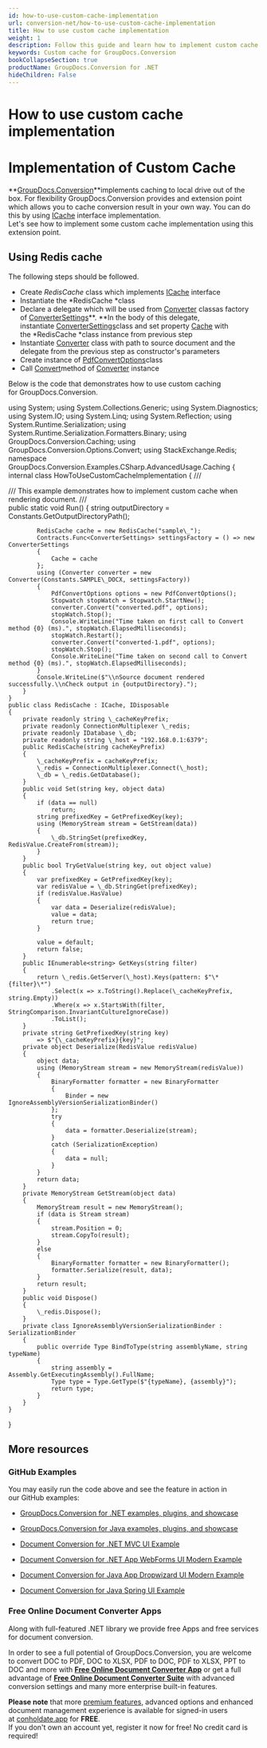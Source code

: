 ```yaml
---
id: how-to-use-custom-cache-implementation
url: conversion-net/how-to-use-custom-cache-implementation
title: How to use custom cache implementation
weight: 1
description: Follow this guide and learn how to implement custom cache implementation when document with GroupDocs.Conversion for .NET API.
keywords: Custom cache for GroupDocs.Conversion 
bookCollapseSection: true
productName: GroupDocs.Conversion for .NET
hideChildren: False
---
```


# How to use custom cache implementation



# Implementation of Custom Cache

**[GroupDocs.Conversion](https://products.groupdocs.com/conversion/net)**implements caching to local drive out of the box. For flexibility GroupDocs.Conversion provides and extension point which allows you to cache conversion result in your own way. You can do this by using [ICache](https://apireference.groupdocs.com/net/conversion/groupdocs.conversion.caching/icache) interface implementation.  
Let's see how to implement some custom cache implementation using this extension point.

## Using Redis cache

The following steps should be followed.

*   Create *RedisCache* class which implements [ICache](https://apireference.groupdocs.com/net/conversion/groupdocs.conversion.caching/icache) interface
*   Instantiate the *RedisCache *class
*   Declare a delegate which will be used from [Converter](https://apireference.groupdocs.com/net/conversion/groupdocs.conversion/converter) classas factory of [ConverterSettings](https://apireference.groupdocs.com/net/conversion/groupdocs.conversion/convertersettings)**. **In the body of this delegate, instantiate [ConverterSettings](https://apireference.groupdocs.com/net/conversion/groupdocs.conversion/convertersettings)class and set property [Cache](https://apireference.groupdocs.com/net/conversion/groupdocs.conversion/convertersettings/properties/cache) with the *RedisCache *class instance from previous step
*   Instantiate [Converter](https://apireference.groupdocs.com/net/conversion/groupdocs.conversion/converter) class with path to source document and the delegate from the previous step as constructor's parameters
*   Create instance of [PdfConvertOptions](https://apireference.groupdocs.com/net/conversion/groupdocs.conversion.options.convert/pdfconvertoptions)class
*   Call [Convert](https://apireference.groupdocs.com/net/conversion/groupdocs.conversion/converter/methods/convert/2)method of [Converter](https://apireference.groupdocs.com/net/conversion/groupdocs.conversion/converter) instance

Below is the code that demonstrates how to use custom caching for GroupDocs.Conversion.

using System;
using System.Collections.Generic;
using System.Diagnostics;
using System.IO;
using System.Linq;
using System.Reflection;
using System.Runtime.Serialization;
using System.Runtime.Serialization.Formatters.Binary;
using GroupDocs.Conversion.Caching;
using GroupDocs.Conversion.Options.Convert;
using StackExchange.Redis;
namespace GroupDocs.Conversion.Examples.CSharp.AdvancedUsage.Caching
{
    internal class HowToUseCustomCacheImplementation
    {
        /// <summary>
        /// This example demonstrates how to implement custom cache when rendering document.
        /// </summary>
        public static void Run()
        {
            string outputDirectory = Constants.GetOutputDirectoryPath();
            
            RedisCache cache = new RedisCache("sample\_");
            Contracts.Func<ConverterSettings> settingsFactory = () => new ConverterSettings
            {
                Cache = cache
            };
            using (Converter converter = new Converter(Constants.SAMPLE\_DOCX, settingsFactory))
            {
                PdfConvertOptions options = new PdfConvertOptions();
                Stopwatch stopWatch = Stopwatch.StartNew();
                converter.Convert("converted.pdf", options);
                stopWatch.Stop();
                Console.WriteLine("Time taken on first call to Convert method {0} (ms).", stopWatch.ElapsedMilliseconds);
                stopWatch.Restart();
                converter.Convert("converted-1.pdf", options);
                stopWatch.Stop();
                Console.WriteLine("Time taken on second call to Convert method {0} (ms).", stopWatch.ElapsedMilliseconds);
            }
            Console.WriteLine($"\\nSource document rendered successfully.\\nCheck output in {outputDirectory}.");
        }
    }
    public class RedisCache : ICache, IDisposable
    {
        private readonly string \_cacheKeyPrefix;
        private readonly ConnectionMultiplexer \_redis;
        private readonly IDatabase \_db;
        private readonly string \_host = "192.168.0.1:6379";
        public RedisCache(string cacheKeyPrefix)
        {
            \_cacheKeyPrefix = cacheKeyPrefix;
            \_redis = ConnectionMultiplexer.Connect(\_host);
            \_db = \_redis.GetDatabase();
        }
        public void Set(string key, object data)
        {
            if (data == null)
                return;
            string prefixedKey = GetPrefixedKey(key);
            using (MemoryStream stream = GetStream(data))
            {
                \_db.StringSet(prefixedKey, RedisValue.CreateFrom(stream));
            }
        }
        public bool TryGetValue(string key, out object value)
        {
            var prefixedKey = GetPrefixedKey(key);
            var redisValue = \_db.StringGet(prefixedKey);
            if (redisValue.HasValue)
            {
                var data = Deserialize(redisValue);
                value = data;
                return true;
            }

            value = default;
            return false;
        }
        public IEnumerable<string> GetKeys(string filter)
        {
            return \_redis.GetServer(\_host).Keys(pattern: $"\*{filter}\*")
                .Select(x => x.ToString().Replace(\_cacheKeyPrefix, string.Empty))
                .Where(x => x.StartsWith(filter, StringComparison.InvariantCultureIgnoreCase))
                .ToList();
        }
        private string GetPrefixedKey(string key)
            => $"{\_cacheKeyPrefix}{key}";
        private object Deserialize(RedisValue redisValue)
        {
            object data;
            using (MemoryStream stream = new MemoryStream(redisValue))
            {
                BinaryFormatter formatter = new BinaryFormatter
                {
                    Binder = new IgnoreAssemblyVersionSerializationBinder()
                };
                try
                {
                    data = formatter.Deserialize(stream);
                }
                catch (SerializationException)
                {
                    data = null;
                }
            }
            return data;
        }
        private MemoryStream GetStream(object data)
        {
            MemoryStream result = new MemoryStream();
            if (data is Stream stream)
            {
                stream.Position = 0;
                stream.CopyTo(result);
            }
            else
            {
                BinaryFormatter formatter = new BinaryFormatter();
                formatter.Serialize(result, data);
            }
            return result;
        }
        public void Dispose()
        {
            \_redis.Dispose();
        }
        private class IgnoreAssemblyVersionSerializationBinder : SerializationBinder
        {
            public override Type BindToType(string assemblyName, string typeName)
            {
                string assembly = Assembly.GetExecutingAssembly().FullName;
                Type type = Type.GetType($"{typeName}, {assembly}");
                return type;
            }
        }
    }
}

## More resources

### GitHub Examples

You may easily run the code above and see the feature in action in our GitHub examples:

*   [GroupDocs.Conversion for .NET examples, plugins, and showcase](https://github.com/groupdocs-conversion/GroupDocs.Conversion-for-.NET)
    
*   [GroupDocs.Conversion for Java examples, plugins, and showcase](https://github.com/groupdocs-conversion/GroupDocs.Conversion-for-Java)
    
*   [Document Conversion for .NET MVC UI Example](https://github.com/groupdocs-conversion/GroupDocs.Conversion-for-.NET-MVC) 
    
*   [Document Conversion for .NET App WebForms UI Modern Example](https://github.com/groupdocs-conversion/GroupDocs.Conversion-for-.NET-WebForms)
    
*   [Document Conversion for Java App Dropwizard UI Modern Example](https://github.com/groupdocs-conversion/GroupDocs.Conversion-for-Java-Dropwizard)
    
*   [Document Conversion for Java Spring UI Example](https://github.com/groupdocs-conversion/GroupDocs.Conversion-for-Java-Spring)
    

### Free Online Document Converter Apps

Along with full-featured .NET library we provide free Apps and free services for document conversion.

In order to see a full potential of GroupDocs.Conversion, you are welcome to convert DOC to PDF, DOC to XLSX, PDF to DOC, PDF to XLSX, PPT to DOC and more with **[Free Online Document Converter App](https://products.groupdocs.app/conversion)** or get a full advantage of **[Free Online Document Converter Suite](https://conholdate.app/features/document-converter-online)** with advanced conversion settings and many more enterprise built-in features.

**Please note** that more [premium features](https://conholdate.app/features), advanced options and enhanced document management experience is available for signed-in users at [conholdate.app](https://conholdate.app/) for **FREE**.  
If you don't own an account yet, register it now for free! No credit card is required!

